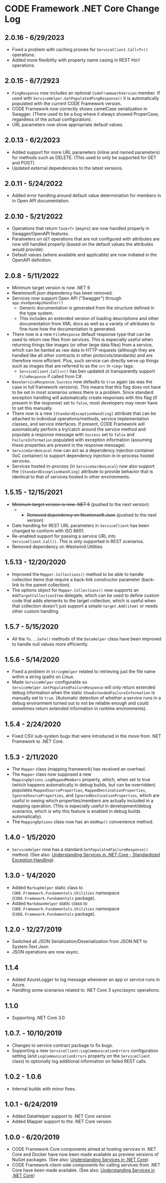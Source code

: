 # CODE Framework .NET Core Change Log

## 2.0.16 - 6/29/2023

* Fixed a problem with caching proxies for `ServiceClient.Call<T>()` operations.
* Added more flexibility with property name casing in REST `POST` operations.

## 2.0.15 - 6/7/2923

* `PingResponse` now includes an optional `CodeFrameworkVersion` member. If used with `ServiceHelper.GetPopulatedPingResponse()` it is automatically populated with the current CODE Framework version.
* CODE Framework now correctly shows camelCase serialization in Swagger. (There used to be a bug where it always showed ProperCase, regardless of the actual configuration).
* URL parameters now show appropriate default values.

## 2.0.13 - 6/2/2023

* Added support for more URL parameters (inline and named parameters) for methods such as DELETE. (This used to only be supported for GET and POST).
* Updated external dependencies to the latest versions.

## 2.0.11 - 5/24/2022

* Added error handling around default value determination for members in in Open API documentation.

## 2.0.10 - 5/21/2022

* Operations that return `Task<T>` (async) are now handled properly in Swagger/OpenAPI features.
* Parameters on `GET` operations that are not configured with attributes are now still handled properly (based on the default values the attributes would provide).
* Default values (where available and applicable) are now indiated in the OpenAPI definition.

## 2.0.8 - 5/11/2022

* Minimum target version is now .NET 6
* Newtonsoft.json dependency has been removed.
* Services now support Open API ("Swagger") through `app.UseOpenApiHandler()`
  * Generic documentation is generated from the structure defined in the type system.
  * This includes an extended version of loading descriptions and other documentation from XML docs as well as a variety of attributes to fine-tune how the documentation is generated.
* There now is a new `FileResponse` default response type that can be used to return raw files from services. This is especially useful when returning things like images (or other large data files) from a service, which can be hanled as raw data in HTTP requests (although they are handled like all other contracts in other protocols/standards) and are therefore more efficient. Plus, such service can directly serve up things such as images that are referred to as the `src` in `<img>` tags.
  * `ServiceClient.Call<>()` has ben updated ot transparently support `FileResponse` if called from C#.
* `BaseServiceResponse.Success` now defaults to `true` again (as was the case in full framework versions). This means that this flag does not have to be set in most scenarios unless there is a problem. Since standard exception handling will automatically create responses with this flag (if present in the response) set to `false`, most developers may never have to set this manually.
* There now is a new `[StandardExceptionHandling]` attribute that can be attached to individual operations/methods, service implementation classes, and service interfaces. If present, CODE Framework will automatically perform a try/catch around the service method and populate a response message with `Success` set to `false` and `FailureInformation` populated with exception information (assuming these properties are present in the response message).
* `ServiceGardenLocal` now can act as a dependency injection container (IoC container) to support dependency injection in in-process hosted services.
* Services hosted in-process (in `ServiceGardenLocal`) now also support the `[StandardExceptionHandling]` attribute to provide behavior that is identical to that of services hosted in other environments.

## 1.5.15 - 12/15/2021

* ~~Minimum target version is now .NET 5~~ (pushed to the next version)
  * * ~~Removed dependency on Newtonsoft.Json~~ (pushed to the next version)
* Date handling for REST URL parameters in `ServiceClient` has been changed to conform with ISO 8601.
* Re-enabled support for passing a service URL into `ServiceClient.Call()`. This is only supported in REST scenarios.
* Removed dependency on Westwind.Utilities

## 1.5.13 - 12/20/2020

* Improved the `Mapper.Collections()` method to be able to handle collection items that require a back-link constructor parameter (back-link to the parent collection).
* The options object for `Mapper.Collections()` now supports an `AddTargetCollectionItem` delegate, which can be used to define custom code that adds elements to the target collection, which is useful when that collection doesn't just support a simple `target.Add(item)` or needs other custom handling.

## 1.5.7 - 5/15/2020

* All the `To...Safe()` methods of the `DataHelper` class have been improved to handle null values more efficiently.

## 1.5.6 - 5/14/2020

* Fixed a problem in `StringHelper` related to retrieving just the file name within a string (path) on Linux.
* Made `ServiceHelper` configurable so `ServiceHelper.GetPopulatedFailureResponse` will only return extended debug information when the static `ShowExtendedFailureInformation` is manually set to `true`. (Automatic detection of whether a service runs in a debug environment turned out to not be reliable enough and could sometimes return extended information in runtime environments).

## 1.5.4 - 2/24/2020

* Fixed CSV sub-system bugs that were introduced in the move from .NET Framework to .NET Core.

## 1.5.3 - 2/11/2020

* The `Mapper` class (mapping framework) has received an overhaul.
* The `Mapper` class now supposed a new `MappingOptions.LogMappedMembers` property, which, when set to true (which happens automatically in debug builds, but can be overridden) populates `MappedSourceProperties`, `MappedDestinationProperties`, `IgnoredSourceProperties`, and `IgnoredDestinationProperties`, which are useful in seeing which properties/members are actually included in a mapping operation. (This is especially useful in development/debug scenarios, which is why this feature is enabled in debug builds automatically).
* The `MappingOptions` class now has an `AddMap()` convenience method.

## 1.4.0 - 1/5/2020

* `ServiceHelper` now has a standard `GetPopulatedFailureResponse()` method. (See also: [Understanding Services in .NET Core - Standardized Exception Handling](http://docs.codeframework.io/Understanding-Services-Core#standardized-exception-handling)).

## 1.3.0 - 1/4/2020

* Added `MarkupHelper` static class to `CODE.Framework.Fundamentals.Utilities` namespace (`CODE.Framework.Fundamentals` package).
* Added `MarkdownHelper` static class to `CODE.Framework.Fundamentals.Utilities` namespace (`CODE.Framework.Fundamentals` package).

## 1.2.0 - 12/27/2019

* Switched all JSON Serialization/Deserialization from JSON.NET to System.Text.Json
* JSON operations are now async.

## 1.1.4

* Added AzureLogger to log message whenever an app or service runs in Azure.
* Handling some scenarios related to .NET Core 3 sync/async operations.

## 1.1.0

* Supporting .NET Core 3.0

## 1.0.7. - 10/10/2019

* Changes to service contract package to fix bugs.
* Supporting a new `ServiceClient:LogCommunicationErrors` configuration setting (and `LogCommunicationErrors` property on the `ServiceClient` class) to optionally log additional information on failed REST calls.

## 1.0.2 - 1.0.6 

* Internal builds with minor fixes.

## 1.0.1 - 6/24/2019

* Added DataHelper support to .NET Core version
* Added Mapper support to the .NET Core version

## 1.0.0 - 6/20/2019

* CODE Framework Core components aimed at hosting services in .NET Core and Docker have now been made available as preview versions of NuGet packages. (See also: [Understanding Services in .NET Core](Understanding-Services-Core))
* CODE Framework client-side components for calling services from .NET Core have been made available. (See also: [Understanding Services in .NET Core](Understanding-Services-Core))
